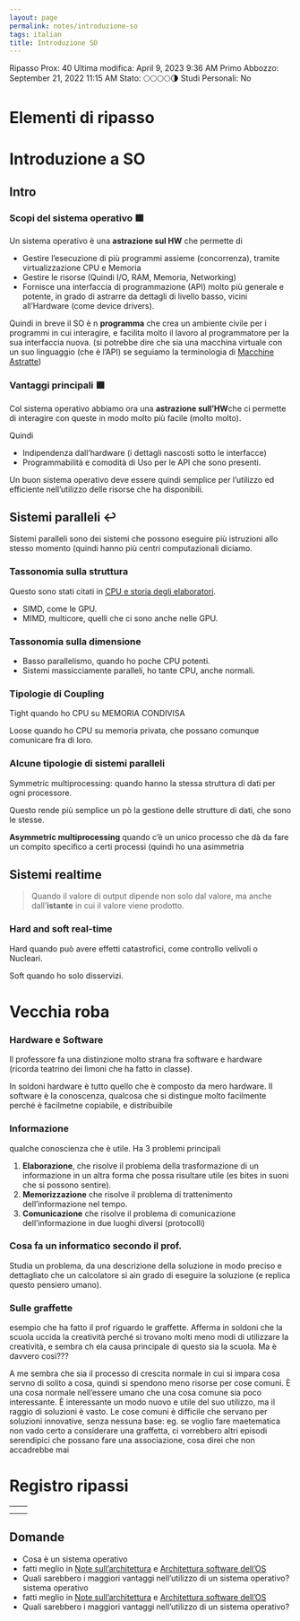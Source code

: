 ```yaml
---
layout: page
permalink: notes/introduzione-so
tags: italian
title: Introduzione SO
---
```


Ripasso Prox: 40
Ultima modifica: April 9, 2023 9:36 AM
Primo Abbozzo: September 21, 2022 11:15 AM
Stato: 🌕🌕🌕🌕🌗
Studi Personali: No

# Elementi di ripasso

# Introduzione a SO

## Intro

### Scopi del sistema operativo 🟩

Un sistema operativo è una **astrazione sul HW** che permette di

- Gestire l’esecuzione di più programmi assieme (concorrenza), tramite virtualizzazione CPU e Memoria
- Gestire le risorse (Quindi I/O, RAM, Memoria, Networking)
- Fornisce una interfaccia di programmazione (API) molto più generale e potente, in grado di astrarre da dettagli di livello basso, vicini all’Hardware (come device drivers).

Quindi in breve il SO è n **programma** che crea un ambiente civile per i programmi in cui interagire, e facilita molto il lavoro al programmatore per la sua interfaccia nuova. (si potrebbe dire che sia una macchina virtuale con un suo linguaggio (che è l’API) se seguiamo la terminologia di [Macchine Astratte](/notes/macchine-astratte))

### Vantaggi principali 🟩

Col sistema operativo abbiamo ora una **astrazione sull’HW**che ci permette di interagire con queste in modo molto più facile (molto molto).

Quindi

- Indipendenza dall’hardware (i dettagli nascosti sotto le interfacce)
- Programmabilità e comodità di Uso per le API che sono presenti.

Un buon sistema operativo deve essere quindi semplice per l’utilizzo ed efficiente nell’utilizzo delle risorse che ha disponibili.

## Sistemi paralleli ↩️

Sistemi paralleli sono dei sistemi che possono eseguire più istruzioni allo stesso momento (quindi hanno più centri computazionali diciamo.

### **Tassonomia sulla struttura**

Questo sono stati citati in [CPU e storia degli elaboratori](/notes/cpu-e-storia-degli-elaboratori).

- SIMD, come le GPU.
- MIMD, multicore, quelli che ci sono anche nelle GPU.

### **Tassonomia sulla dimensione**

- Basso parallelismo, quando ho poche CPU potenti.
- Sistemi massicciamente paralleli, ho tante CPU, anche normali.

### Tipologie di **Coupling**

Tight quando ho CPU su MEMORIA CONDIVISA

Loose quando ho CPU su memoria privata, che possano comunque comunicare fra di loro.

### **Alcune tipologie di sistemi paralleli**

Symmetric multiprocessing: quando hanno la stessa struttura di dati per ogni processore.

Questo rende più semplice un pò la gestione delle strutture di dati, che sono le stesse.

**Asymmetric multiprocessing** quando c’è un unico processo che dà da fare un compito specifico a certi processi (quindi ho una asimmetria

## Sistemi realtime

> Quando il valore di output dipende non solo dal valore, ma anche dall’**istante** in cui il valore viene prodotto.
>

### Hard and soft real-time

Hard quando può avere effetti catastrofici, come controllo velivoli o Nucleari.

Soft quando ho solo disservizi.

# Vecchia roba

### Hardware e Software

Il professore fa una distinzione molto strana fra software e hardware (ricorda teatrino dei limoni che ha fatto in classe).

In soldoni hardware è tutto quello che è composto da mero hardware. Il software è la conoscenza, qualcosa che si distingue molto facilmente perché è facilmetne copiabile, e distribuibile

### Informazione

qualche conoscienza che è utile. Ha 3 problemi principali

1. **Elaborazione**, che risolve il problema della trasformazione di un informazione in un altra forma che possa risultare utile (es bites in suoni che si possono sentire).
2. **Memorizzazione** che risolve il problema di trattenimento dell’informazione nel tempo.
3. **Comunicazione** che risolve il problema di comunicazione dell’informazione in due luoghi diversi (protocolli)

### Cosa fa un informatico secondo il prof.

Studia un problema, da una descrizione della soluzione in modo preciso e dettagliato che un calcolatore si ain grado di eseguire la soluzione (e replica questo pensiero umano).

### Sulle graffette

esempio che ha fatto il prof riguardo le graffette. Afferma in soldoni che la scuola uccida la creatività perché si trovano molti meno modi di utilizzare la creatività, e sembra ch ela causa principale di questo sia la scuola. Ma è davvero così???

A me sembra che sia il processo di crescita normale in cui si impara cosa servno di solito a cosa, quindi si spendono meno risorse per cose comuni. È una cosa normale nell’essere umano che una cosa comune sia poco interessante. È interessante un modo nuovo e utile del suo utilizzo, ma il raggio di soluzioni è vasto. Le cose comuni è difficile che servano per soluzioni innovative, senza nessuna base: eg. se voglio fare maetematica non vado certo a considerare una graffetta, ci vorrebbero altri episodi serendipici che possano fare una associazione, cosa direi che non accadrebbe mai

# Registro ripassi

|  |  |
| --- | --- |
|  |  |
|  |  |

## Domande

- Cosa è un sistema operativo
- fatti meglio in [Note sull’architettura](/notes/note-sull’architettura) e [Architettura software dell’OS](/notes/architettura-software-dell’os)
- Quali sarebbero i maggiori vantaggi nell’utilizzo di un sistema operativo?
sistema operativo
- fatti meglio in [Note sull’architettura](/notes/note-sull’architettura) e [Architettura software dell’OS](/notes/architettura-software-dell’os)
- Quali sarebbero i maggiori vantaggi nell’utilizzo di un sistema operativo?